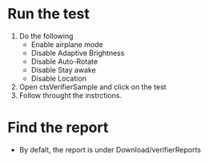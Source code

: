 # Run the test
1. Do the following
   - Enable airplane mode
   - Disable Adaptive Brightness
   - Disable Auto-Rotate
   - Disable Stay awake
   - Disable Location
2. Open ctsVerifierSample and click on the test
3. Follow throught the instrctions. 
# Find the report
- By defalt, the report is under Download/verifierReports
